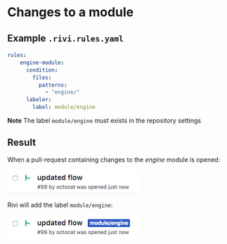 # Changes to a module

## Example `.rivi.rules.yaml`

```yaml
rules:
    engine-module:
      condition:
        files:
          patterns:
            - "engine/"
      labeler:
        label: module/engine
```

**Note** The label `module/engine` must exists in the repository settings

## Result

When a pull-request containing changes to the _engine_ module is opened:
<p><img src="module.before.png"/></p>

Rivi will add the label `module/engine`:
<p><img src="module.after.png"/></p>